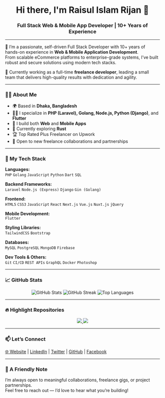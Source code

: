 <h1 align="center">Hi there, I'm Raisul Islam Rijan 👋</h1>
<h3 align="center">Full Stack Web & Mobile App Developer | 10+ Years of Experience</h3>

---

🎯 I’m a passionate, self-driven Full Stack Developer with 10+ years of hands-on experience in **Web & Mobile Application Development**.  
From scalable eCommerce platforms to enterprise-grade systems, I’ve built robust and secure solutions using modern tech stacks.

💼 Currently working as a full-time **freelance developer**, leading a small team that delivers high-quality results with dedication and agility.

---

### 🧑‍💻 About Me

- 🌍 Based in **Dhaka, Bangladesh**
- 👨‍💻 I specialize in **PHP (Laravel), Golang, Node.js, Python (Django)**, and **Flutter**
- 📱 I build both **Web** and **Mobile Apps**
- 🧠 Currently exploring **Rust**
- 🏆 Top Rated Plus Freelancer on Upwork
- 🤝 Open to new freelance collaborations and partnerships

---

### 🚀 My Tech Stack

**Languages:**  
`PHP` `Golang` `JavaScript` `Python` `Dart` `SQL`

**Backend Frameworks:**  
`Laravel` `Node.js (Express)` `Django` `Gin (Golang)`

**Frontend:**  
`HTML5` `CSS3` `JavaScript` `React` `Next.js` `Vue.js` `Nuxt.js` `jQuery`

**Mobile Development:**  
`Flutter`

**Styling Libraries:**  
`TailwindCSS` `Bootstrap`

**Databases:**  
`MySQL` `PostgreSQL` `MongoDB` `Firebase`

**Dev Tools & Others:**  
`Git` `CI/CD` `REST APIs` `GraphQL` `Docker` `Photoshop`

---

### 📈 GitHub Stats

<p align="center">
  <img src="https://github-readme-stats.vercel.app/api?username=DeveloperRijan&show_icons=true&theme=github_dark&hide_border=true" alt="GitHub Stats" />
  <img src="https://github-readme-streak-stats.herokuapp.com?user=DeveloperRijan&theme=github-dark&hide_border=true" alt="GitHub Streak" />
  <img src="https://github-readme-stats.vercel.app/api/top-langs/?username=DeveloperRijan&layout=compact&theme=github_dark&hide_border=true" alt="Top Languages" />
</p>

---

### 🔥 Highlight Repositories

<p align="center">
  <a href="https://github.com/DeveloperRijan/laravel-restaurant-management-system-ecommerce">
    <img src="https://github-readme-stats.vercel.app/api/pin/?username=DeveloperRijan&repo=laravel-restaurant-management-system-ecommerce&theme=github_dark&hide_border=true" />
  </a>
  <a href="https://github.com/DeveloperRijan/food-ordering-system-using-nextjs-nodejs-mongodb">
    <img src="https://github-readme-stats.vercel.app/api/pin/?username=DeveloperRijan&repo=food-ordering-system-using-nextjs-nodejs-mongodb&theme=github_dark&hide_border=true" />
  </a>
</p>

---

### 📫 Let’s Connect

<a href="https://developerrijan.com" target="_blank">🌐 Website</a> | 
<a href="https://linkedin.com/in/developerrijan" target="_blank">LinkedIn</a> | 
<a href="https://twitter.com/DeveloperRijan" target="_blank">Twitter</a> | 
<a href="https://github.com/DeveloperRijan" target="_blank">GitHub</a> | 
<a href="https://facebook.com/DeveloperRijan" target="_blank">Facebook</a>

---

### 🙌 A Friendly Note

I’m always open to meaningful collaborations, freelance gigs, or project partnerships.  
Feel free to reach out — I’d love to hear what you’re building!

